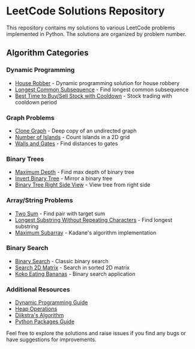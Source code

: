 # LeetCode Solutions Repository

This repository contains my solutions to various LeetCode problems implemented in Python. The solutions are organized by problem number.

## Algorithm Categories

### Dynamic Programming
- [House Robber](198-House-robber.py) - Dynamic programming solution for house robbery
- [Longest Common Subsequence](1143-Longest-common-subsequence.py) - Find longest common subsequence
- [Best Time to Buy/Sell Stock with Cooldown](309-best-time-to-buy-and-sell-stock-with-cooldown.py) - Stock trading with cooldown period

### Graph Problems
- [Clone Graph](133-clone-graph.py) - Deep copy of an undirected graph
- [Number of Islands](200-Number-of-islands.py) - Count islands in a 2D grid
- [Walls and Gates](286-Walls-and-gates(equivalent).py) - Find distances to gates

### Binary Trees
- [Maximum Depth](104-max-depth-of-binary-tree.py) - Find max depth of binary tree
- [Invert Binary Tree](226-Invert-Binary-Tree.py) - Mirror a binary tree
- [Binary Tree Right Side View](199-Binary-tree-right-side-view.py) - View tree from right side

### Array/String Problems
- [Two Sum](1-Two-sum.py) - Find pair with target sum
- [Longest Substring Without Repeating Characters](3-longest-substring-without-rep.py) - Find longest substring
- [Maximum Subarray](53-Maximum-subarray[Kadane's-Algo].py) - Kadane's algorithm implementation

### Binary Search
- [Binary Search](704-binary-search.py) - Classic binary search
- [Search 2D Matrix](74-Search-2d-Matrix.py) - Search in sorted 2D matrix
- [Koko Eating Bananas](875-Koko-eating-banana.py) - Binary search application

### Additional Resources
- [Dynamic Programming Guide](Dynamic-Programming.md)
- [Heap Operations](Heap.md)
- [Dijkstra's Algorithm](Dijkstra.md)
- [Python Packages Guide](Python-Packages.md)

Feel free to explore the solutions and raise issues if you find any bugs or have suggestions for improvements.
